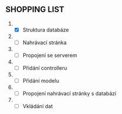 ## SHOPPING LIST
1. - [x] Struktura databáze
2. - [ ] Nahrávací stránka
3. - [ ] Propojení se serverem
4. - [ ] Přidání controlleru
5. - [ ] Přidání modelu
6. - [ ] Propojení nahrávací stránky s databází
7. - [ ] Vkládání dat
